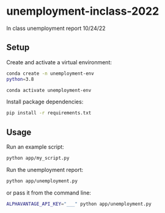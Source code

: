 # unemployment-inclass-2022
In class unemployment report 10/24/22


## Setup

Create and activate a virtual environment:

```sh 
conda create -n unemployment-env
python=3.8

conda activate unemployment-env
```

Install package dependencies:
```sh
pip install -r requirements.txt
```

## Usage

Run an example script:

```sh
python app/my_script.py
```

Run the unemployment report:
```sh
python app/unemployment.py
```

or pass it from the command line:
```sh
ALPHAVANTAGE_API_KEY="___" python app/unemployment.py
```

